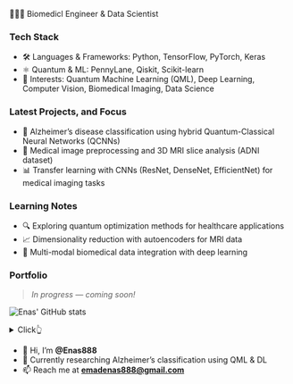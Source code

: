 👩🏻‍💻  Biomedicl Engineer & Data Scientist

### Tech Stack  

- 🛠 Languages & Frameworks: Python, TensorFlow, PyTorch, Keras  
- ⚛️ Quantum & ML: PennyLane, Qiskit, Scikit-learn  
- 🧠 Interests: Quantum Machine Learning (QML), Deep Learning, Computer Vision, Biomedical Imaging, Data Science  

### Latest Projects, and Focus 

- 🧬 Alzheimer’s disease classification using hybrid Quantum-Classical Neural Networks (QCNNs)  
- 🏥 Medical image preprocessing and 3D MRI slice analysis (ADNI dataset)  
- 📊 Transfer learning with CNNs (ResNet, DenseNet, EfficientNet) for medical imaging tasks  

### Learning Notes  

- 🔍 Exploring quantum optimization methods for healthcare applications  
- 📈 Dimensionality reduction with autoencoders for MRI data  
- 🧩 Multi-modal biomedical data integration with deep learning  

### Portfolio  

> *In progress — coming soon!*  

![Enas' GitHub stats](https://github-readme-stats.vercel.app/api?username=Enas888&show_icons=true&theme=dracula&hide=stars,issues)  

<details>  
  <summary>Click👆</summary>  
  <pre>  
  🚀 Passionate about AI + Quantum for Healthcare  
  </pre>  
</details>  


- 👋 Hi, I’m **@Enas888**  
- 🌱 Currently researching Alzheimer’s classification using QML & DL  
- 📫 Reach me at **emadenas888@gmail.com**  
